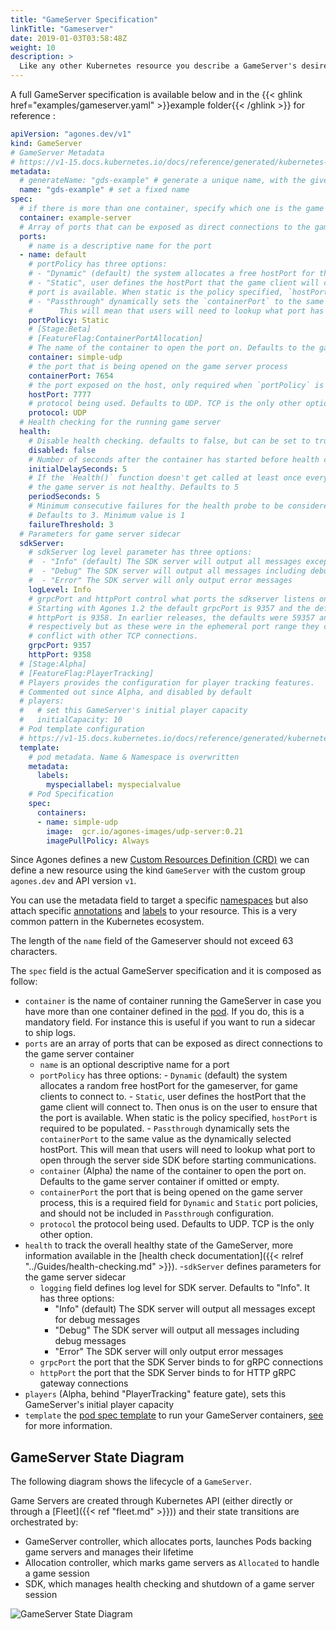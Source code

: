 ```yaml
---
title: "GameServer Specification"
linkTitle: "Gameserver"
date: 2019-01-03T03:58:48Z
weight: 10
description: >
  Like any other Kubernetes resource you describe a GameServer's desired state via a specification written in YAML or JSON to the Kubernetes API. The Agones controller will then change the actual state to the desired state.
---
```


A full GameServer specification is available below and in the {{< ghlink href="examples/gameserver.yaml" >}}example folder{{< /ghlink >}} for reference :

```yaml
apiVersion: "agones.dev/v1"
kind: GameServer
# GameServer Metadata
# https://v1-15.docs.kubernetes.io/docs/reference/generated/kubernetes-api/v1.15/#objectmeta-v1-meta
metadata:
  # generateName: "gds-example" # generate a unique name, with the given prefix
  name: "gds-example" # set a fixed name
spec:
  # if there is more than one container, specify which one is the game server
  container: example-server
  # Array of ports that can be exposed as direct connections to the game server container
  ports:
    # name is a descriptive name for the port
  - name: default
    # portPolicy has three options:
    # - "Dynamic" (default) the system allocates a free hostPort for the gameserver, for game clients to connect to
    # - "Static", user defines the hostPort that the game client will connect to. Then onus is on the user to ensure that the
    # port is available. When static is the policy specified, `hostPort` is required to be populated
    # - "Passthrough" dynamically sets the `containerPort` to the same value as the dynamically selected hostPort.
    #      This will mean that users will need to lookup what port has been opened through the server side SDK.
    portPolicy: Static
    # [Stage:Beta]
    # [FeatureFlag:ContainerPortAllocation]
    # The name of the container to open the port on. Defaults to the game server container if omitted or empty.
    container: simple-udp
    # the port that is being opened on the game server process
    containerPort: 7654
    # the port exposed on the host, only required when `portPolicy` is "Static". Overwritten when portPolicy is "Dynamic".
    hostPort: 7777
    # protocol being used. Defaults to UDP. TCP is the only other option
    protocol: UDP
  # Health checking for the running game server
  health:
    # Disable health checking. defaults to false, but can be set to true
    disabled: false
    # Number of seconds after the container has started before health check is initiated. Defaults to 5 seconds
    initialDelaySeconds: 5
    # If the `Health()` function doesn't get called at least once every period (seconds), then
    # the game server is not healthy. Defaults to 5
    periodSeconds: 5
    # Minimum consecutive failures for the health probe to be considered failed after having succeeded.
    # Defaults to 3. Minimum value is 1
    failureThreshold: 3
  # Parameters for game server sidecar
  sdkServer:
    # sdkServer log level parameter has three options:
    #  - "Info" (default) The SDK server will output all messages except for debug messages
    #  - "Debug" The SDK server will output all messages including debug messages
    #  - "Error" The SDK server will only output error messages
    logLevel: Info
    # grpcPort and httpPort control what ports the sdkserver listens on.
    # Starting with Agones 1.2 the default grpcPort is 9357 and the default
    # httpPort is 9358. In earlier releases, the defaults were 59357 and 59358
    # respectively but as these were in the ephemeral port range they could
    # conflict with other TCP connections.
    grpcPort: 9357
    httpPort: 9358
  # [Stage:Alpha]
  # [FeatureFlag:PlayerTracking]
  # Players provides the configuration for player tracking features.
  # Commented out since Alpha, and disabled by default
  # players:
  #   # set this GameServer's initial player capacity
  #   initialCapacity: 10
  # Pod template configuration
  # https://v1-15.docs.kubernetes.io/docs/reference/generated/kubernetes-api/v1.15/#podtemplate-v1-core
  template:
    # pod metadata. Name & Namespace is overwritten
    metadata:
      labels:
        myspeciallabel: myspecialvalue
    # Pod Specification
    spec:
      containers:
      - name: simple-udp
        image:  gcr.io/agones-images/udp-server:0.21
        imagePullPolicy: Always
```

Since Agones defines a new [Custom Resources Definition (CRD)](https://kubernetes.io/docs/concepts/api-extension/custom-resources/) we can define a new resource using the kind `GameServer` with the custom group `agones.dev` and API version `v1`.

You can use the metadata field to target a specific [namespaces](https://kubernetes.io/docs/concepts/overview/working-with-objects/namespaces/) 
but also attach specific [annotations](https://kubernetes.io/docs/concepts/overview/working-with-objects/annotations/) and [labels](https://kubernetes.io/docs/concepts/overview/working-with-objects/labels/) to your resource. This is a very common pattern in the Kubernetes ecosystem.

The length of the `name` field of the Gameserver should not exceed 63 characters.

The `spec` field is the actual GameServer specification and it is composed as follow:

- `container` is the name of container running the GameServer in case you have more than one container defined in the [pod](https://kubernetes.io/docs/concepts/workloads/pods/pod-overview/). If you do,  this is a mandatory field. For instance this is useful if you want to run a sidecar to ship logs.
- `ports` are an array of ports that can be exposed as direct connections to the game server container
  - `name` is an optional descriptive name for a port
  - `portPolicy` has three options:
        - `Dynamic` (default) the system allocates a random free hostPort for the gameserver, for game clients to connect to.
        - `Static`, user defines the hostPort that the game client will connect to. Then onus is on the user to ensure that the port is available. When static is the policy specified, `hostPort` is required to be populated.
        - `Passthrough` dynamically sets the `containerPort`  to the same value as the dynamically selected hostPort. This will mean that users will need to lookup what port to open through the server side SDK before starting communications.
  - `container` (Alpha) the name of the container to open the port on. Defaults to the game server container if omitted or empty.
  - `containerPort` the port that is being opened on the game server process, this is a required field for `Dynamic` and `Static` port policies, and should not be included in <code>Passthrough</code> configuration.
  - `protocol` the protocol being used. Defaults to UDP. TCP is the only other option.
- `health` to track the overall healthy state of the GameServer, more information available in the [health check documentation]({{< relref "../Guides/health-checking.md" >}}).
-`sdkServer` defines parameters for the game server sidecar
  - `logging` field defines log level for SDK server. Defaults to "Info". It has three options:
    - "Info" (default) The SDK server will output all messages except for debug messages
    - "Debug" The SDK server will output all messages including debug messages
    - "Error" The SDK server will only output error messages
  - `grpcPort` the port that the SDK Server binds to for gRPC connections
  - `httpPort` the port that the SDK Server binds to for HTTP gRPC gateway connections
- `players` (Alpha, behind "PlayerTracking" feature gate), sets this GameServer's initial player capacity
- `template` the [pod spec template](https://v1-15.docs.kubernetes.io/docs/reference/generated/kubernetes-api/v1.15/#podtemplatespec-v1-core) to run your GameServer containers, [see](https://kubernetes.io/docs/concepts/workloads/pods/pod-overview/#pod-templates) for more information.

## GameServer State Diagram

The following diagram shows the lifecycle of a `GameServer`. 

Game Servers are created through Kubernetes API (either directly or through a [Fleet]({{< ref "fleet.md" >}})) and their state transitions are orchestrated by:

- GameServer controller, which allocates ports, launches Pods backing game servers and manages their lifetime
- Allocation controller, which marks game servers as `Allocated` to handle a game session
- SDK, which manages health checking and shutdown of a game server session

![GameServer State Diagram](../../../diagrams/gameserver-states.dot.png)
